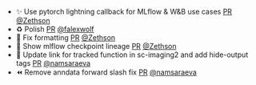 - ✨ Use pytorch lightning callback for MLflow & W&B use cases [PR](https://github.com/laminlabs/lamin-mlops/pull/30) [@Zethson](https://github.com/Zethson)
- ♻️ Polish [PR](https://github.com/laminlabs/lamin-mlops/pull/29) [@falexwolf](https://github.com/falexwolf)
- 🎨 Fix formatting [PR](https://github.com/laminlabs/lamin-mlops/pull/28) [@Zethson](https://github.com/Zethson)
- 🎨 Show mlflow checkpoint lineage [PR](https://github.com/laminlabs/lamin-mlops/pull/27) [@Zethson](https://github.com/Zethson)
- 📝 Update link for tracked function in sc-imaging2 and add hide-output tags [PR](https://github.com/laminlabs/lamin-usecases/pull/207) [@namsaraeva](https://github.com/namsaraeva)
- ⏪  Remove anndata forward slash fix [PR](https://github.com/laminlabs/lamin-usecases/pull/206) [@namsaraeva](https://github.com/namsaraeva)
